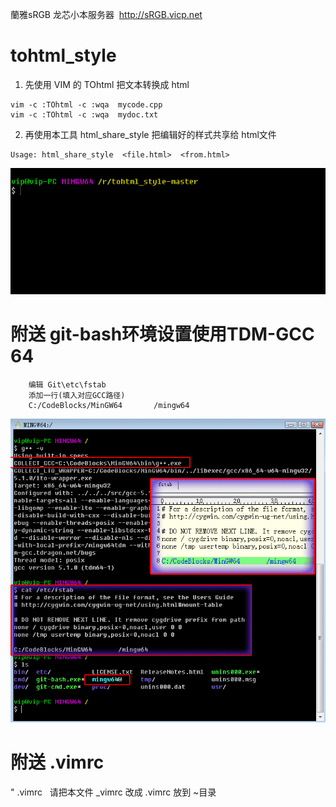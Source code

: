 蘭雅sRGB 龙芯小本服务器  http://sRGB.vicp.net

# tohtml_style
1. 先使用 VIM 的 TOhtml 把文本转换成 html
```
vim -c :TOhtml -c :wqa  mycode.cpp
vim -c :TOhtml -c :wqa  mydoc.txt
```

2. 再使用本工具 html_share_style 把编辑好的样式共享给 html文件
```
Usage: html_share_style  <file.html>  <from.html>
```
![](https://raw.githubusercontent.com/hongwenjun/tohtml_style/master/usage.webp)



# 附送  git-bash环境设置使用TDM-GCC 64
```
    编辑 Git\etc\fstab
    添加一行(填入对应GCC路径)
    C:/CodeBlocks/MinGW64       /mingw64
```
![](https://raw.githubusercontent.com/hongwenjun/tohtml_style/master/git-bash_gcc.png)

# 附送 .vimrc
" .vimrc   请把本文件 _vimrc 改成 .vimrc 放到 ~目录

